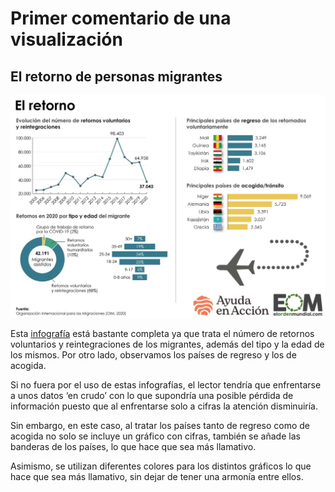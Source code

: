 # Primer comentario de una visualización

## El retorno de personas migrantes

![infografia](/img/retorno-migrantes.jpg "gráfico sobre el retorno de personas migrantes")

Esta [infografía](https://elordenmundial.com/mapas-y-graficos/retorno-voluntario-migrantes/) está bastante completa ya que trata el número de retornos voluntarios y reintegraciones de los migrantes, además del tipo y la edad de los mismos. Por otro lado, observamos los países de regreso y los de acogida.

Si no fuera por el uso de estas infografías, el lector tendría que enfrentarse a unos datos ‘en crudo’ con lo que supondría una posible pérdida de información puesto que al enfrentarse solo a cifras la atención disminuiría.

Sin embargo, en este caso, al tratar los países tanto de regreso como de acogida no solo se incluye un gráfico con cifras, también se añade las banderas de los países, lo que hace que sea más llamativo.

Asimismo, se utilizan diferentes colores para los distintos gráficos lo que hace que sea más llamativo, sin dejar de tener una armonía entre ellos.
